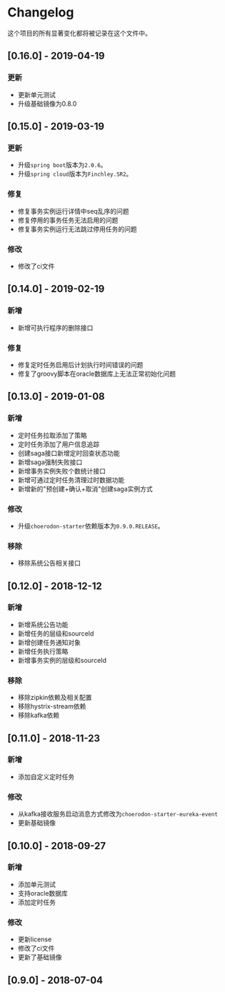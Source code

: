 # Changelog

这个项目的所有显著变化都将被记录在这个文件中。

## [0.16.0] - 2019-04-19

### 更新

- 更新单元测试
- 升级基础镜像为0.8.0

## [0.15.0] - 2019-03-19

### 更新

- 升级`spring boot`版本为`2.0.6`。
- 升级`spring cloud`版本为`Finchley.SR2`。

### 修复

- 修复事务实例运行详情中seq乱序的问题
- 修复停用的事务任务无法启用的问题
- 修复事务实例运行无法跳过停用任务的问题

### 修改

- 修改了ci文件

## [0.14.0] - 2019-02-19

### 新增

- 新增可执行程序的删除接口

### 修复

- 修复定时任务启用后计划执行时间错误的问题
- 修复了groovy脚本在oracle数据库上无法正常初始化问题

## [0.13.0] - 2019-01-08


### 新增

- 定时任务拉取添加了策略
- 定时任务添加了用户信息追踪
- 创建saga接口新增定时回查状态功能
- 新增saga强制失败接口
- 新增事务实例失败个数统计接口
- 新增可通过定时任务清理过时数据功能
- 新增新的"预创建+确认+取消"创建saga实例方式

### 修改

- 升级`choerodon-starter`依赖版本为`0.9.0.RELEASE`。

### 移除

- 移除系统公告相关接口 

## [0.12.0] - 2018-12-12

### 新增

- 新增系统公告功能
- 新增任务的层级和sourceId
- 新增创建任务通知对象
- 新增任务执行策略
- 新增事务实例的层级和sourceId

### 移除

- 移除zipkin依赖及相关配置
- 移除hystrix-stream依赖
- 移除kafka依赖


## [0.11.0] - 2018-11-23

### 新增

- 添加自定义定时任务

### 修改

- 从kafka接收服务启动消息方式修改为`choerodon-starter-eureka-event`
- 更新基础镜像

## [0.10.0] - 2018-09-27

### 新增

- 添加单元测试
- 支持oracle数据库
- 添加定时任务

### 修改

- 更新license 
- 修改了ci文件
- 更新了基础镜像

## [0.9.0] - 2018-07-04
